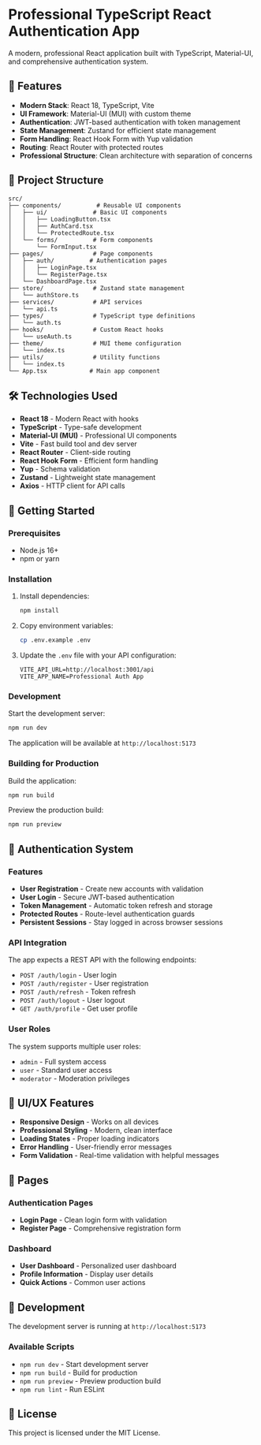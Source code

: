 # Professional TypeScript React Authentication App

A modern, professional React application built with TypeScript, Material-UI, and comprehensive authentication system.

## 🚀 Features

- **Modern Stack**: React 18, TypeScript, Vite
- **UI Framework**: Material-UI (MUI) with custom theme
- **Authentication**: JWT-based authentication with token management
- **State Management**: Zustand for efficient state management
- **Form Handling**: React Hook Form with Yup validation
- **Routing**: React Router with protected routes
- **Professional Structure**: Clean architecture with separation of concerns

## 📁 Project Structure

```
src/
├── components/          # Reusable UI components
│   ├── ui/             # Basic UI components
│   │   ├── LoadingButton.tsx
│   │   ├── AuthCard.tsx
│   │   └── ProtectedRoute.tsx
│   └── forms/          # Form components
│       └── FormInput.tsx
├── pages/              # Page components
│   ├── auth/          # Authentication pages
│   │   ├── LoginPage.tsx
│   │   └── RegisterPage.tsx
│   └── DashboardPage.tsx
├── store/              # Zustand state management
│   └── authStore.ts
├── services/           # API services
│   └── api.ts
├── types/              # TypeScript type definitions
│   └── auth.ts
├── hooks/              # Custom React hooks
│   └── useAuth.ts
├── theme/              # MUI theme configuration
│   └── index.ts
├── utils/              # Utility functions
│   └── index.ts
└── App.tsx            # Main app component
```

## 🛠️ Technologies Used

- **React 18** - Modern React with hooks
- **TypeScript** - Type-safe development
- **Material-UI (MUI)** - Professional UI components
- **Vite** - Fast build tool and dev server
- **React Router** - Client-side routing
- **React Hook Form** - Efficient form handling
- **Yup** - Schema validation
- **Zustand** - Lightweight state management
- **Axios** - HTTP client for API calls

## 🚀 Getting Started

### Prerequisites

- Node.js 16+ 
- npm or yarn

### Installation

1. Install dependencies:
   ```bash
   npm install
   ```

2. Copy environment variables:
   ```bash
   cp .env.example .env
   ```

3. Update the `.env` file with your API configuration:
   ```env
   VITE_API_URL=http://localhost:3001/api
   VITE_APP_NAME=Professional Auth App
   ```

### Development

Start the development server:
```bash
npm run dev
```

The application will be available at `http://localhost:5173`

### Building for Production

Build the application:
```bash
npm run build
```

Preview the production build:
```bash
npm run preview
```

## 🔐 Authentication System

### Features

- **User Registration** - Create new accounts with validation
- **User Login** - Secure JWT-based authentication
- **Token Management** - Automatic token refresh and storage
- **Protected Routes** - Route-level authentication guards
- **Persistent Sessions** - Stay logged in across browser sessions

### API Integration

The app expects a REST API with the following endpoints:

- `POST /auth/login` - User login
- `POST /auth/register` - User registration
- `POST /auth/refresh` - Token refresh
- `POST /auth/logout` - User logout
- `GET /auth/profile` - Get user profile

### User Roles

The system supports multiple user roles:
- `admin` - Full system access
- `user` - Standard user access
- `moderator` - Moderation privileges

## 🎨 UI/UX Features

- **Responsive Design** - Works on all devices
- **Professional Styling** - Modern, clean interface
- **Loading States** - Proper loading indicators
- **Error Handling** - User-friendly error messages
- **Form Validation** - Real-time validation with helpful messages

## 📱 Pages

### Authentication Pages
- **Login Page** - Clean login form with validation
- **Register Page** - Comprehensive registration form

### Dashboard
- **User Dashboard** - Personalized user dashboard
- **Profile Information** - Display user details
- **Quick Actions** - Common user actions

## 🚀 Development

The development server is running at `http://localhost:5173`

### Available Scripts

- `npm run dev` - Start development server
- `npm run build` - Build for production
- `npm run preview` - Preview production build
- `npm run lint` - Run ESLint

## 📄 License

This project is licensed under the MIT License.
